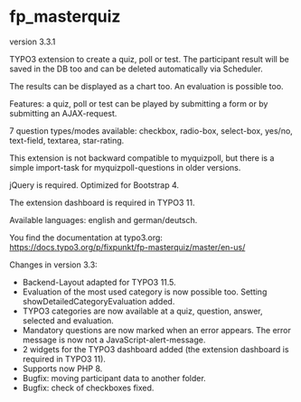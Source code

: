 # fp_masterquiz

version 3.3.1

TYPO3 extension to create a quiz, poll or test. The participant result will be saved in the DB too and can be deleted automatically via Scheduler.

The results can be displayed as a chart too. An evaluation is possible too.

Features: a quiz, poll or test can be played by submitting a form or by submitting an AJAX-request.

7 question types/modes available: checkbox, radio-box, select-box, yes/no, text-field, textarea, star-rating.

This extension is not backward compatible to myquizpoll, but there is a simple import-task for myquizpoll-questions in older versions.

jQuery is required. Optimized for Bootstrap 4.

The extension dashboard is required in TYPO3 11.

Available languages: english and german/deutsch.

You find the documentation at typo3.org: https://docs.typo3.org/p/fixpunkt/fp-masterquiz/master/en-us/


Changes in version 3.3:
- Backend-Layout adapted for TYPO3 11.5.
- Evaluation of the most used category is now possible too. Setting showDetailedCategoryEvaluation added.
- TYPO3 categories are now available at a quiz, question, answer, selected and evaluation.
- Mandatory questions are now marked when an error appears. The error message is now not a JavaScript-alert-message.
- 2 widgets for the TYPO3 dashboard added (the extension dashboard is required in TYPO3 11).
- Supports now PHP 8.
- Bugfix: moving participant data to another folder.
- Bugfix: check of checkboxes fixed.